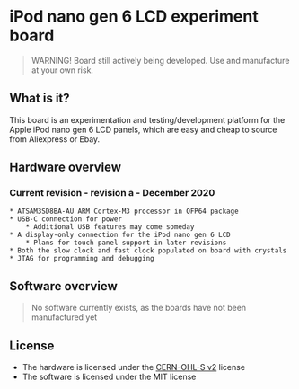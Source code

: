 # iPod nano gen 6 LCD experiment board

> WARNING! Board still actively being developed. Use and manufacture at your own risk.

## What is it?

This board is an experimentation and testing/development platform for the Apple iPod nano gen 6 LCD panels, which are easy and cheap to source from Aliexpress or Ebay.

## Hardware overview

### Current revision - revision a - December 2020
    * ATSAM3SD8BA-AU ARM Cortex-M3 processor in QFP64 package
    * USB-C connection for power
        * Additional USB features may come someday
    * A display-only connection for the iPod nano gen 6 LCD
        * Plans for touch panel support in later revisions
    * Both the slow clock and fast clock populated on board with crystals
    * JTAG for programming and debugging

## Software overview

>No software currently exists, as the boards have not been manufactured yet

## License

* The hardware is licensed under the [CERN-OHL-S v2](https://ohwr.org/cern_ohl_s_v2.txt) license
* The software is licensed under the MIT license